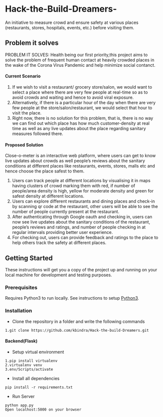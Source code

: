 # Hack-the-Build-Dreamers-
An initiative to measure crowd and ensure safety at various places (restaurants, stores, hospitals, events, etc.) before visiting them.

## Problem it solves
PROBLEM IT SOLVES:
Health being our first priority,this project aims to solve the problem of frequent human contact at heavily crowded places in the wake of the Corona Virus Pandemic and help minimize social contanct.
#### Current Scenario
1. If we wish to visit a restaurant/ grocery store/salon, we would want to select a place where there are very few people at real-time so as to avoid crowds and waiting and hence to avoid viral exposure. 
2. Alternatively, if there is a particular hour of the day when there are very few people at the store/salon/restaurant, we would select that hour to visit the place. 
3. Right now, there is no solution for this problem, that is, there is no way we can find out which place has how much customer-density at real time as well as any live updates about the place regarding sanitary measures followed there.

#### Proposed Solution
Close-o-meter is an interactive web platform, where users can get to know live updates about crowds as well people’s reviews about the sanitary conditions at different places like restaurants, events, stores, malls etc and hence choose the place safest to them.
1. Users can track people at different locations by visualising it in maps having clusters of crowd marking them with red, if number of people/area density is high, yellow for moderate density and green for safest density at different locations.
2. Users can explore different restaurants and dining places and check-in by scanning qr code at the restaurant, other users will be able to see the number of people currently present at the restaurant.
3. After authenticating through Google oauth and checking in, users can now see live updates about the sanitary conditions of the restaurant, people’s reviews and ratings, and number of people checking in at regular intervals providing better user experience.
4. For checking out, users can provide feedback and ratings to the place to help others track the safety at different places. 


## Getting Started
These instructions will get you a copy of the project up and running on your local machine for development and testing purposes.

### Prerequisites
Requires Python3 to run locally. See instructions to setup [Python3](https://www.python.org/downloads/).

### Installation
* Clone the repository in a folder and write the following commands
```
1.git clone https://github.com/kbindra/Hack-the-build-Dreamers.git

```
#### Backend(Flask)
* Setup virtual environment
```
1.pip install virtualenv
2.virtualenv venv 
3.env/Scripts/activate
```
* Install all dependencies
```
pip install -r requirements.txt
```
* Run Server
```
python app.py
Open localhost:5000 on your browser
```
